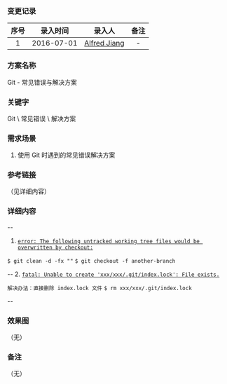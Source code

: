 ### 变更记录

| 序号 | 录入时间 | 录入人 | 备注 |
|:--------:|:--------:|:--------:|:--------:|
| 1 | 2016-07-01 | [Alfred Jiang](https://github.com/viktyz) | - |

### 方案名称

Git - 常见错误与解决方案

### 关键字

Git \ 常见错误 \ 解决方案

### 需求场景

1. 使用 Git 时遇到的常见错误解决方案

### 参考链接
（见详细内容）

### 详细内容

--
1. [`error: The following untracked working tree files would be overwritten by checkout:`](http://www.druhosting.com/content/git-error-following-untracked-working-tree-files-would-be-overwritten-checkout)

`$ git clean -d -fx ""`
`$ git checkout -f another-branch`

--
2. [`fatal: Unable to create 'xxx/xxx/.git/index.lock': File exists.`](http://www.java123.net/412734.html)

`解决办法：直接删除 index.lock 文件`
`$ rm xxx/xxx/.git/index.lock`

--

### 效果图
（无）

### 备注
（无）